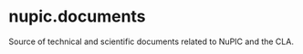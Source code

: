 nupic.documents
===============

Source of technical and scientific documents related to NuPIC and the CLA.
